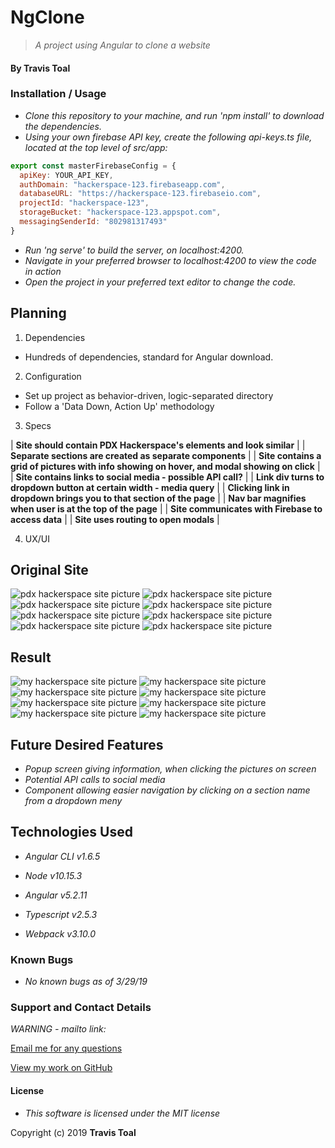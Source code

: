 # NgClone
> _A project using Angular to clone a website_

#### By **Travis Toal**

### Installation / Usage
* _Clone this repository to your machine, and run 'npm install' to download the dependencies._
* _Using your own firebase API key, create the following api-keys.ts file, located at the top level of src/app:_
```javascript
export const masterFirebaseConfig = {
  apiKey: YOUR_API_KEY,
  authDomain: "hackerspace-123.firebaseapp.com",
  databaseURL: "https://hackerspace-123.firebaseio.com",
  projectId: "hackerspace-123",
  storageBucket: "hackerspace-123.appspot.com",
  messagingSenderId: "802981317493"
}
```
* _Run 'ng serve' to build the server, on localhost:4200._
* _Navigate in your preferred browser to localhost:4200 to view the code in action_
* _Open the project in your preferred text editor to change the code._

## Planning

1. Dependencies
  * Hundreds of dependencies, standard for Angular download.

2. Configuration
  * Set up project as behavior-driven, logic-separated directory
  * Follow a 'Data Down, Action Up' methodology

3. Specs

| **Site should contain PDX Hackerspace's elements and look similar** |
| **Separate sections are created as separate components** |
| **Site contains a grid of pictures with info showing on hover, and modal showing on click** |
| **Site contains links to social media - possible API call?** |
| **Link div turns to dropdown button at certain width - media query** |
| **Clicking link in dropdown brings you to that section of the page** |
| **Nav bar magnifies when user is at the top of the page** |
| **Site communicates with Firebase to access data** |
| **Site uses routing to open modals** |

4. UX/UI

## Original Site
![pdx hackerspace site picture](src/assets/img/site-pic0.png)
![pdx hackerspace site picture](src/assets/img/site-pic1.png)
![pdx hackerspace site picture](src/assets/img/site-pic2.png)
![pdx hackerspace site picture](src/assets/img/site-pic3.png)
![pdx hackerspace site picture](src/assets/img/site-pic4.png)
![pdx hackerspace site picture](src/assets/img/site-pic5.png)
![pdx hackerspace site picture](src/assets/img/site-pic6.png)
![pdx hackerspace site picture](src/assets/img/site-pic7.png)

## Result
![my hackerspace site picture](src/assets/img/result-pic0.png)
![my hackerspace site picture](src/assets/img/result-pic1.png)
![my hackerspace site picture](src/assets/img/result-pic2.png)
![my hackerspace site picture](src/assets/img/result-pic3.png)
![my hackerspace site picture](src/assets/img/result-pic4.png)
![my hackerspace site picture](src/assets/img/result-pic5.png)
![my hackerspace site picture](src/assets/img/result-pic6.png)
![my hackerspace site picture](src/assets/img/result-pic7.png)


## Future Desired Features
* _Popup screen giving information, when clicking the pictures on screen_
* _Potential API calls to social media_
* _Component allowing easier navigation by clicking on a section name from a dropdown meny_

## Technologies Used

* _Angular CLI v1.6.5_

* _Node v10.15.3_

* _Angular v5.2.11_

* _Typescript v2.5.3_

* _Webpack v3.10.0_

### Known Bugs

* _No known bugs as of 3/29/19_

### Support and Contact Details

_WARNING - mailto link:_

[Email me for any questions](mailto:travisty12@gmail.com)

[View my work on GitHub](https://www.github.com/travisty12/)

#### License
* _This software is licensed under the MIT license_

Copyright (c) 2019 **Travis Toal**
